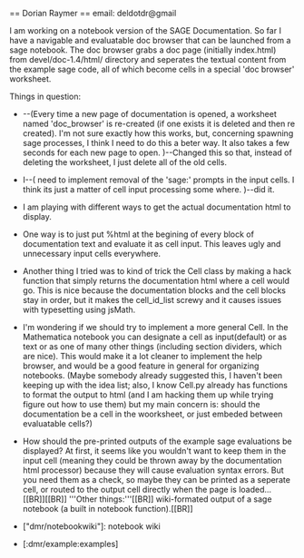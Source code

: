 == Dorian Raymer ==
email: deldotdr@gmail

I am working on a notebook version of the SAGE Documentation. So far I have a navigable and evaluatable doc browser that can be launched from a sage notebook. The doc browser grabs a doc page (initially index.html) from devel/doc-1.4/html/ directory and seperates the textual content from the example sage code, all of which become cells in a special 'doc browser' worksheet.

Things in question:

 * --(Every time a new page of documentation is opened, a worksheet named 'doc_browser' is re-created (if one exists it is deleted and then re created). I'm not sure exactly how this works, but, concerning spawning sage processes, I think I need to do this a beter way. It also takes a few seconds for each new page to open. )--Changed this so that, instead of deleting the worksheet, I just delete all of the old cells.
 * I--( need to implement removal of the 'sage:' prompts in the input cells. I think its just a matter of cell input processing some where. )--did it.
 * I am playing with different ways to get the actual documentation html to display.
  * One way is to just put %html at the begining of every block of documentation text and evaluate it as cell input. This leaves ugly and unnecessary input cells everywhere.
  * Another thing I tried was to kind of trick the Cell class by making a hack function that simply returns the documentation html where a cell would go. This is nice because the documentation blocks and the cell blocks stay in order, but it makes the cell_id_list screwy and it causes issues with typesetting using jsMath.
 * I'm wondering if we should try to implement a more general Cell. In the Mathematica notebook you can designate a cell as input(default) or as text or as one of many other things (including section dividers, which are nice). This would make it a lot cleaner to implement the help browser, and would be a good feature in general for organizing notebooks. (Maybe somebody already suggested this, I haven't been keeping up with the idea list; also, I know Cell.py already has functions to format the output to html (and I am hacking them up while trying figure out how to use them) but my main concern is: should the documentation be a cell in the woorksheet, or just embeded between evaluatable cells?)
 * How should the pre-printed outputs of the example sage evaluations be displayed? At first, it seems like you wouldn't want to keep them in the input cell (meaning they could be thrown away by the documentation html processor) because they will cause evaluation syntax errors. But you need them as a check, so maybe they can be printed as a seperate cell, or routed to the output cell directly when the page is loaded...
[[BR]][[BR]] '''Other things:'''[[BR]] wiki-formated output of a sage notebook (a built in notebook function).[[BR]]

 * ["dmr/notebookwiki"]: notebook wiki
 * [:dmr/example:examples]
